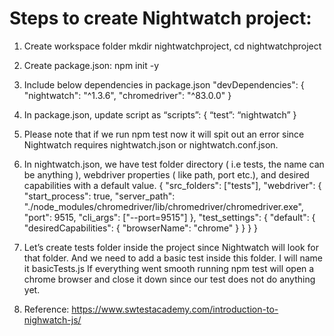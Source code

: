 # Steps to create Nightwatch project:
1.	Create workspace folder mkdir nightwatchproject, cd nightwatchproject
2.	Create package.json: npm init -y
3.	Include below dependencies in package.json
  "devDependencies": {
    "nightwatch": "^1.3.6",
    "chromedriver": "^83.0.0"
  }
4.	In package.json, update script as
“scripts”: {
  “test”: “nightwatch”
}

5.	Please note that if we run npm test  now it will spit out an error since Nightwatch requires nightwatch.json or nightwatch.conf.json.
6.	In nightwatch.json, we have test folder directory ( i.e tests, the name can be anything ), webdriver properties ( like path, port etc.), and desired capabilities with a default value.
{
  "src_folders": ["tests"],
  "webdriver": {
    "start_process": true,
    "server_path": "./node_modules/chromedriver/lib/chromedriver/chromedriver.exe",
    "port": 9515,
    "cli_args": ["--port=9515"]
  },
  "test_settings": {
    "default": {
      "desiredCapabilities": {
        "browserName": "chrome"
      }
    }
  }
}
7.	Let’s create tests folder inside the project since Nightwatch will look for that folder. And we need to add a basic test inside this folder. I will name it basicTests.js If everything went smooth running npm test will open a chrome browser and close it down since our test does not do anything yet.
8.	Reference: https://www.swtestacademy.com/introduction-to-nighwatch-js/

